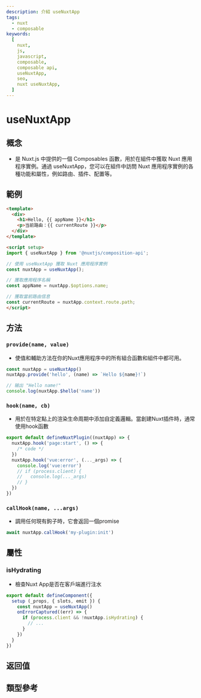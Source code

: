 ```yaml
---
description: 介紹 useNuxtApp
tags:
  - nuxt
  - composable
keywords:
  [
    nuxt,
    js,
    javascript,
    composable,
    composable api,
    useNuxtApp,
    seo,
    nuxt useNuxtApp,
  ]
---
```


# useNuxtApp
## 概念
* 是 Nuxt.js 中提供的一個 Composables 函數，用於在組件中獲取 Nuxt 應用程序實例。通過 useNuxtApp，您可以在組件中訪問 Nuxt 應用程序實例的各種功能和屬性，例如路由、插件、配置等。
## 範例
```html
<template>
  <div>
    <h1>Hello, {{ appName }}</h1>
    <p>当前路由：{{ currentRoute }}</p>
  </div>
</template>

<script setup>
import { useNuxtApp } from '@nuxtjs/composition-api';

// 使用 useNuxtApp 獲取 Nuxt 應用程序實例
const nuxtApp = useNuxtApp();

// 獲取應用程序名稱
const appName = nuxtApp.$options.name;

// 獲取當前路由信息
const currentRoute = nuxtApp.context.route.path;
</script>
```
## 方法
### `provide(name, value)`
* 使值和輔助方法在你的Nuxt應用程序中的所有組合函數和組件中都可用。
```js
const nuxtApp = useNuxtApp()
nuxtApp.provide('hello', (name) => `Hello ${name}!`)

// 输出 "Hello name!"
console.log(nuxtApp.$hello('name'))
```
### `hook(name, cb)`
* 用於在特定點上的渲染生命周期中添加自定義邏輯。當創建Nuxt插件時，通常使用hook函數
```ts
export default defineNuxtPlugin((nuxtApp) => {
  nuxtApp.hook('page:start', () => {
    /* code */
  })
  nuxtApp.hook('vue:error', (..._args) => {
    console.log('vue:error')
    // if (process.client) {
    //   console.log(..._args)
    // }
  })
})
```
### `callHook(name, ...args)`
* 調用任何現有鉤子時，它會返回一個promise
```ts
await nuxtApp.callHook('my-plugin:init')
```

## 屬性
### isHydrating
* 檢查Nuxt App是否在客戶端進行注水
```ts
export default defineComponent({
  setup (_props, { slots, emit }) {
    const nuxtApp = useNuxtApp()
    onErrorCaptured((err) => {
      if (process.client && !nuxtApp.isHydrating) {
        // ...
      }
    })
  }
})
```
## 返回值
## 類型參考
